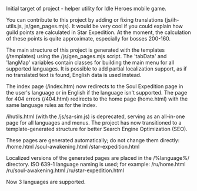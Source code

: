 Initial target of project - helper utility for Idle Heroes mobile game.

You can contribute to this project by adding or fixing translations (js/ih-utils.js, js/gen_pages.mjs).
It would be very cool if you could explain how guild points are calculated in Star Expedition. At the moment, the calculation of these points is quite approximate, especially for bosses 200-160.

The main structure of this project is generated with the templates (/templates) using the /js/gen_pages.mjs script. The 'tabData' and 'langMap' variables contain classes for building the main menu for all supported languages. It is possible to add partial localization support, as if no translated text is found, English data is used instead.

The index page (/index.htm) now redirects to the Soul Expedition page in the user's language or in English if the language isn't supported. The page for 404 errors (/404.html) redirects to the home page (home.html) with the same language rules as for the index.

/ihutils.html (with the /js/sa-sim.js) is deprecated, serving as an all-in-one page for all languages and menus. The project has now transitioned to a template-generated structure for better Search Engine Optimization (SEO).

These pages are generated automatically; do not change them directly:
  /home.html
  /soul-awakening.html
  /star-expedition.html

Localized versions of the generated pages are placed in the /%language%/ directory. ISO 639-1 language naming is used; for example:
  /ru/home.html
  /ru/soul-awakening.html
  /ru/star-expedition.html

Now 3 languages are supported.
